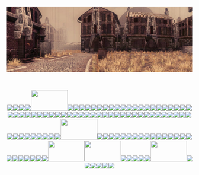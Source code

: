 <p align="center"><img src="runs by really fast.jpg"></p>

<br> <p align="center"> <image src="re1 2.png"><image src="re1.webp"><image src="dead wesker.webp"><image src="stars.webp"><image src="re2 2.jpg" width="99" height="56"><image src="re2.png"><image src="re3.png"><image src="re4logo.gif"><image src="re4 2.gif"><image src="re4.png"><image src="re5.jpg"><image src="wesker.webp"><image src="re7.gif"><image src="daeho.webp"><image src="hi thanos.webp"><image src="thanos.webp"><image src="i love yaoi.png"><image src="oh god.gif"><image src="untildawn.gif"><image src="untildawn2.gif"><image src="chris.gif"><image src="josh.png"><image src="sh.png"><image src="harry mason.png"><image src="sh2.png"><image src="james.png"><image src="sh3.png"><image src="heather mason.png"><image src="funger.png"><image src="cahara.png"><image src="ragnvaldr.png"><image src="enki.png"><image src="darce.png"><image src="levi.png"><image src="outlast.png"><image src="outlast 2.gif"><image src="jsr.png"><image src="pathologic.gif"><image src="bayonetta.png"><image src="bayonetta3.jpg"><image src="bayonetta2.gif"><image src="fiona.gif"><image src="daniella.png"><image src="jazzpunk.png"><image src="editor.png"><image src="shadow.gif"><image src="spore.gif"><image src="bigbang.png"><image src="baebae.webp"><image src="top.webp"><image src="blalaa.png"><image src="specimen.png"><image src="cure.png"><image src="rob.png"><image src="siouxsie1.png"><image src="siouxsie.webp"><image src="sisters of mercy.png"><image src="psychonaut4.gif"><image src="adamant.png"><image src="cramps.png"><image src="ghosting.png"><image src="switchblade.gif"><image src="london after midnight.png"><image src="christian death.png"><image src="cocteau twins.gif"><image src="kmfdm.gif"><image src="chemlab.png" width="99" height="56"><image src="descendents.png"><image src="donnie darko.png"><image src="donnie.webp"><image src="cinemascene.png"><image src="fight club.webp"><image src="end.webp"><image src="brokeback 2.webp"><image src="brokeback 1.webp"><image src="ferris.gif"><image src="napoleon.gif"><image src="mars attacks.png"><image src="eraserhead.gif"><image src="edward.png"><image src="scissorhands.gif"><image src="yugioh.png"><image src="yami.png"><image src="akira.png"><image src="tetsuo.gif"><image src="kaneda.gif"><image src="berserk.png"><image src="casca.png"><image src="jjba.gif"><image src="narancia.jpg"><image src="una.webp" width="98" height="56"><image src="yaoi.jpg" width="99" height="56"><image src="losilluminados.jpg"><image src="LOL.png"><image src="hi_henry.png"><image src="fred.png"><image src="zombies.webp"><image src="movies.jpg" width="98" height="56"><image src="phys media.png"><image src="music.jpg"><image src="hater.png"><image src="oomfs.gif"><image src="stamps.png"><image src="steam happy.webp">
  
